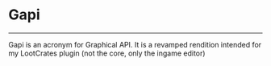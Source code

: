 # Gapi

---

Gapi is an acronym for Graphical API. It is a revamped rendition intended for my LootCrates plugin (not the core, only the ingame editor)

